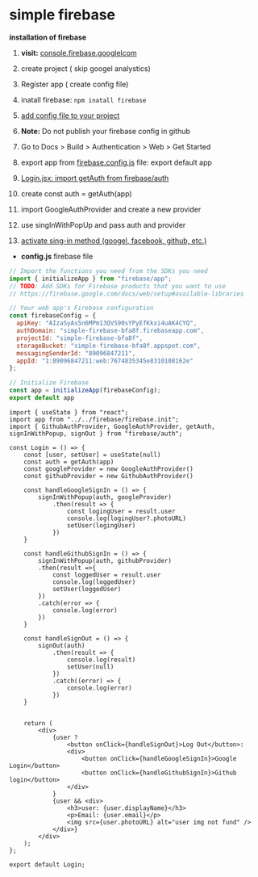 # simple firebase

**installation of firebase** 

1. **visit:** [ console.firebase.googlelcom](https://console.firebase.google.com/u/0/)
2. create project ( skip googel analystics)
3. Register app ( create config file)
4. inatall firebase: `npm inatall firebase `
5. [add config file to your project](https://github.com/mozzammelrobi/simple-firebase/blob/main/src/firebase/firebase.init.js)
6. **Note:** Do not publish your firebase config in github
7. Go to Docs > Build > Authentication > Web > Get Started 
8. export app from [firebase.config.js](https://github.com/mozzammelrobi/simple-firebase/blob/main/src/firebase/firebase.init.js) file: export default app

9. [Login.jsx: import getAuth from firebase/auth](https://github.com/mozzammelrobi/simple-firebase/blob/main/src/components/Login/Login.jsx) 
10. create const auth = getAuth(app) 
11. import GoogleAuthProvider and create a new provider 
12. use singInWithPopUp and pass auth and provider
13. [activate sing-in method (googel, facebook, github, etc.)](https://console.firebase.google.com/u/0/project/fir-project-fe8a8/authentication/providers)



- **config.js**  firebase file
```js
// Import the functions you need from the SDKs you need
import { initializeApp } from "firebase/app";
// TODO: Add SDKs for Firebase products that you want to use
// https://firebase.google.com/docs/web/setup#available-libraries

// Your web app's Firebase configuration
const firebaseConfig = {
  apiKey: "AIzaSyAs5n6MPm13QVS90sYPyEfKkxi4uAK4CYQ",
  authDomain: "simple-firebase-bfa8f.firebaseapp.com",
  projectId: "simple-firebase-bfa8f",
  storageBucket: "simple-firebase-bfa8f.appspot.com",
  messagingSenderId: "89096847211",
  appId: "1:89096847211:web:7674835345e8310108162e"
};

// Initialize Firebase
const app = initializeApp(firebaseConfig);
export default app 
```


```
import { useState } from "react";
import app from "../../firebase/firebase.init";
import { GithubAuthProvider, GoogleAuthProvider, getAuth, signInWithPopup, signOut } from "firebase/auth";

const Login = () => {
    const [user, setUser] = useState(null)
    const auth = getAuth(app)
    const googleProvider = new GoogleAuthProvider()
    const githubProvider = new GithubAuthProvider()

    const handleGoogleSignIn = () => {
        signInWithPopup(auth, googleProvider)
            .then(result => {
                const logingUser = result.user
                console.log(logingUser?.photoURL)
                setUser(logingUser)
            })
    }

    const handleGithubSignIn = () => {
        signInWithPopup(auth, githubProvider)
        .then(result =>{
            const loggedUser = result.user
            console.log(loggedUser)
            setUser(loggedUser)
        })
        .catch(error => {
            console.log(error)
        })
    }

    const handleSignOut = () => {
        signOut(auth)
            .then(result => {
                console.log(result)
                setUser(null)
            })
            .catch((error) => {
                console.log(error)
            })
    }


    return (
        <div>
            {user ?
                <button onClick={handleSignOut}>Log Out</button>:
                <div>
                    <button onClick={handleGoogleSignIn}>Google Login</button> 
                    <button onClick={handleGithubSignIn}>Github login</button>
                </div>
            }
            {user && <div>
                <h3>user: {user.displayName}</h3>
                <p>Email: {user.email}</p>
                <img src={user.photoURL} alt="user img not fund" />
            </div>}
        </div>
    );
};

export default Login;
```